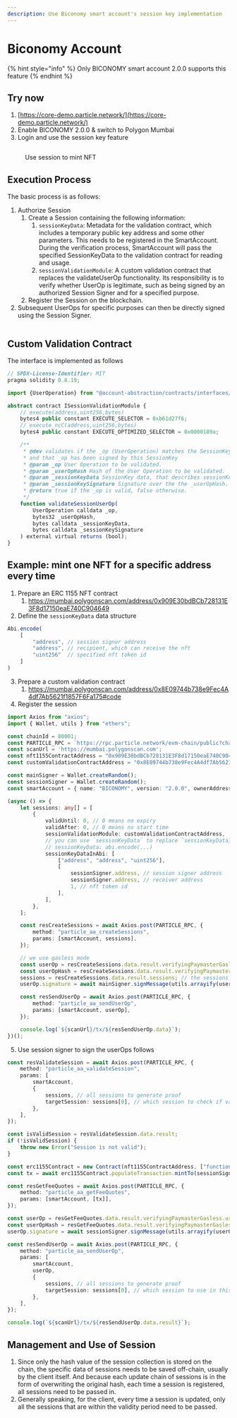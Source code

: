 ```yaml
---
description: Use Biconomy smart account's session key implementation
---
```


# Biconomy Account

{% hint style="info" %}
Only BICONOMY smart account 2.0.0 supports this feature
{% endhint %}

## Try now

1. [https://core-demo.particle.network/](https://core-demo.particle.network/)
2. Enable BICONOMY 2.0.0 & switch to Polygon Mumbai
3. Login and use the session key feature

<figure><img src="../../../../.gitbook/assets/image.png" alt=""><figcaption><p>Use session to mint NFT</p></figcaption></figure>

## Execution Process

The basic process is as follows:

1. Authorize Session
   1. Create a Session containing the following information:
      1. `sessionKeyData`: Metadata for the validation contract, which includes a temporary public key address and some other parameters. This needs to be registered in the SmartAccount. During the verification process, SmartAccount will pass the specified SessionKeyData to the validation contract for reading and usage.
      2. `sessionValidationModule`: A custom validation contract that replaces the validateUserOp functionality. Its responsibility is to verify whether UserOp is legitimate, such as being signed by an authorized Session Signer and for a specified purpose.
   2. Register the Session on the blockchain.
2. Subsequent UserOps for specific purposes can then be directly signed using the Session Signer.

<figure><img src="../../../../.gitbook/assets/image (31).png" alt=""><figcaption></figcaption></figure>

## Custom Validation Contract

The interface is implemented as follows

```typescript
// SPDX-License-Identifier: MIT
pragma solidity 0.8.19;

import {UserOperation} from "@account-abstraction/contracts/interfaces/UserOperation.sol";

abstract contract ISessionValidationModule {
    // execute(address,uint256,bytes)
    bytes4 public constant EXECUTE_SELECTOR = 0xb61d27f6;
    // execute_ncC(address,uint256,bytes)
    bytes4 public constant EXECUTE_OPTIMIZED_SELECTOR = 0x0000189a;

    /**
     * @dev validates if the _op (UserOperation) matches the SessionKey permissions
     * and that _op has been signed by this SessionKey
     * @param _op User Operation to be validated.
     * @param _userOpHash Hash of the User Operation to be validated.
     * @param _sessionKeyData SessionKey data, that describes sessionKey permissions
     * @param _sessionKeySignature Signature over the the _userOpHash.
     * @return true if the _op is valid, false otherwise.
     */
    function validateSessionUserOp(
        UserOperation calldata _op,
        bytes32 _userOpHash,
        bytes calldata _sessionKeyData,
        bytes calldata _sessionKeySignature
    ) external virtual returns (bool);
}
```

## Example: mint one NFT for  a specific address every time

1. Prepare an ERC 1155 NFT contract
   1. https://mumbai.polygonscan.com/address/0x909E30bdBCb728131E3F8d17150eaE740C904649
2. Define the `sessionKeyData` data structure

```typescript
Abi.encode(
    [
        "address", // session signer address
        "address", // recipient, which can receive the nft
        "uint256"  // specified nft token id
    ]
)
```

3. Prepare a custom validation contract
   1. https://mumbai.polygonscan.com/address/0x8E09744b738e9Fec4A4df7Ab5621f1857F6Fa175#code
4. Register the session

```typescript
import Axios from "axios";
import { Wallet, utils } from "ethers";

const chainId = 80001;
const PARTICLE_RPC = `https://rpc.particle.network/evm-chain/public?chainId=${chainId}`;
const scanUrl = 'https://mumbai.polygonscan.com';
const nft1155ContractAddress = "0x909E30bdBCb728131E3F8d17150eaE740C904649";
const customValidationContractAddress = "0x8E09744b738e9Fec4A4df7Ab5621f1857F6Fa175";

const mainSigner = Wallet.createRandom();
const sessionSigner = Wallet.createRandom();
const smartAccount = { name: "BICONOMY", version: "2.0.0", ownerAddress: mainSigner.address };

(async () => {
    let sessions: any[] = [
        {
            validUntil: 0, // 0 means no expiry
            validAfter: 0, // 0 means no start time
            sessionValidationModule: customValidationContractAddress,
            // you can use `sessionKeyData` to replace `sessionKeyDataInAbi`
            // sessionKeyData: abi.encode(...)
            sessionKeyDataInAbi: [
                ["address", "address", "uint256"],
                [
                    sessionSigner.address, // session signer address
                    sessionSigner.address, // receiver address
                    1, // nft token id
                ],
            ],
        },
    ];

    const resCreateSessions = await Axios.post(PARTICLE_RPC, {
        method: "particle_aa_createSessions",
        params: [smartAccount, sessions],
    });

    // we use gasless mode
    const userOp = resCreateSessions.data.result.verifyingPaymasterGasless.userOp;
    const userOpHash = resCreateSessions.data.result.verifyingPaymasterGasless.userOpHash;
    sessions = resCreateSessions.data.result.sessions; // the sessions you need to store locally
    userOp.signature = await mainSigner.signMessage(utils.arrayify(userOpHash));

    const resSendUserOp = await Axios.post(PARTICLE_RPC, {
        method: "particle_aa_sendUserOp",
        params: [smartAccount, userOp],
    });

    console.log(`${scanUrl}/tx/${resSendUserOp.data}`);
})();
```

5. Use session signer to sign the userOps follows

```typescript
const resValidateSession = await Axios.post(PARTICLE_RPC, {
    method: "particle_aa_validateSession",
    params: [
        smartAccount,
        {
            sessions, // all sessions to generate proof
            targetSession: sessions[0], // which session to check if valid
        },
    ],
});

const isValidSession = resValidateSession.data.result;
if (!isValidSession) {
    throw new Error("Session is not valid");
}

const erc1155Contract = new Contract(nft1155ContractAddress, ["function mintTo(address, uint256, uint256) public"], provider);
const tx = await erc1155Contract.populateTransaction.mintTo(sessionSigner.address, 1, 1);

const resGetFeeQuotes = await Axios.post(PARTICLE_RPC, {
    method: "particle_aa_getFeeQuotes",
    params: [smartAccount, [tx]],
});

const userOp = resGetFeeQuotes.data.result.verifyingPaymasterGasless.userOp;
const userOpHash = resGetFeeQuotes.data.result.verifyingPaymasterGasless.userOpHash;
userOp.signature = await sessionSigner.signMessage(utils.arrayify(userOpHash));

const resSendUserOp = await Axios.post(PARTICLE_RPC, {
    method: "particle_aa_sendUserOp",
    params: [
        smartAccount,
        userOp,
        {
            sessions, // all sessions to generate proof
            targetSession: sessions[0], // which session to use in this userOp
        },
    ],
});

console.log(`${scanUrl}/tx/${resSendUserOp.data.result}`);
```

## Management and Use of Session&#x20;

1. Since only the hash value of the session collection is stored on the chain, the specific data of sessions needs to be saved off-chain, usually by the client itself. And because each update chain of sessions is in the form of overwriting the original hash, each time a session is registered, all sessions need to be passed in.&#x20;
2. Generally speaking, for the client, every time a session is updated, only all the sessions that are within the validity period need to be passed.

